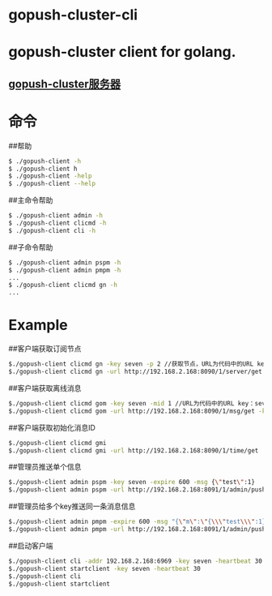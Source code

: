 # gopush-cluster-cli
gopush-cluster client for golang.
==============
[gopush-cluster服务器](https://github.com/Terry-Mao/gopush-cluster)
---------------------------------------
# 命令
##帮助
```sh
$ ./gopush-client -h
$ ./gopush-client h
$ ./gopush-client -help
$ ./gopush-client --help
```
##主命令帮助
```sh
$ ./gopush-client admin -h
$ ./gopush-client clicmd -h
$ ./gopush-client cli -h
```

##子命令帮助
```sh
$ ./gopush-client admin pspm -h
$ ./gopush-client admin pmpm -h
...
$ ./gopush-client clicmd gn -h
...
```

# Example
##客户端获取订阅节点
```sh
$./gopush-client clicmd gn -key seven -p 2 //获取节点，URL为代码中的URL key：seven 协议：2（Tcp）
$./gopush-client clicmd gn -url http://192.168.2.168:8090/1/server/get -key seven -p 2
```
##客户端获取离线消息
```sh
$./gopush-client clicmd gom -key seven -mid 1 //URL为代码中的URL key：seven 最新接收的私有消息ID：1
$./gopush-client clicmd gom -url http://192.168.2.168:8090/1/msg/get -key seven -mid 1
```
##客户端获取初始化消息ID
```sh
$./gopush-client clicmd gmi 
$./gopush-client clicmd gmi -url http://192.168.2.168:8090/1/time/get
```
##管理员推送单个信息
```sh
$./gopush-client admin pspm -key seven -expire 600 -msg {\"test\":1}
$./gopush-client admin pspm -url http://192.168.2.168:8091/1/admin/push/private -key seven -expire 600 -msg {\"test\":1}
```
##管理员给多个key推送同一条消息信息
```sh
$./gopush-client admin pmpm -expire 600 -msg "{\"m\":\"{\\\"test\\\":1}\",\"k\":\"seven,testkey1,testkey2\"}"
$./gopush-client admin pmpm -url http://192.168.2.168:8091/1/admin/push/mprivate -expire 600 -msg "{\"m\":\"{\\\"test\\\":1}\",\"k\":\"seven,testkey1,testkey2\"}"
```
##启动客户端
```sh
$./gopush-client cli -addr 192.168.2.168:6969 -key seven -heartbeat 30
$./gopush-client startclient -key seven -heartbeat 30
$./gopush-client cli 
$./gopush-client startclient
```